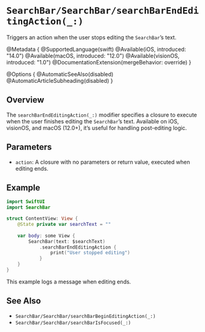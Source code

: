 # ``SearchBar/SearchBar/searchBarEndEditingAction(_:)``

Triggers an action when the user stops editing the `SearchBar`’s text.

@Metadata {
    @SupportedLanguage(swift)
    @Available(iOS, introduced: "14.0")
    @Available(macOS, introduced: "12.0")
    @Available(visionOS, introduced: "1.0")
    @DocumentationExtension(mergeBehavior: override)
}

@Options {
    @AutomaticSeeAlso(disabled)
    @AutomaticArticleSubheading(disabled)
}

## Overview

The `searchBarEndEditingAction(_:)` modifier specifies a closure to execute when the user finishes editing the `SearchBar`’s text. Available on iOS, visionOS, and macOS (12.0+), it’s useful for handling post-editing logic.

## Parameters

- `action`: A closure with no parameters or return value, executed when editing ends.

## Example

```swift
import SwiftUI
import SearchBar

struct ContentView: View {
    @State private var searchText = ""
    
    var body: some View {
        SearchBar(text: $searchText)
            .searchBarEndEditingAction {
                print("User stopped editing")
            }
    }
}
```

This example logs a message when editing ends.

## See Also

- ``SearchBar/SearchBar/searchBarBeginEditingAction(_:)``
- ``SearchBar/SearchBar/searchBarIsFocused(_:)``
